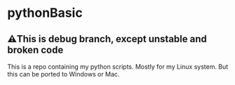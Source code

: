 # pythonBasic

## ⚠️This is debug branch, except unstable and broken code

This is a repo containing my python scripts. Mostly for my Linux system.
But this can be ported to Windows or Mac.
